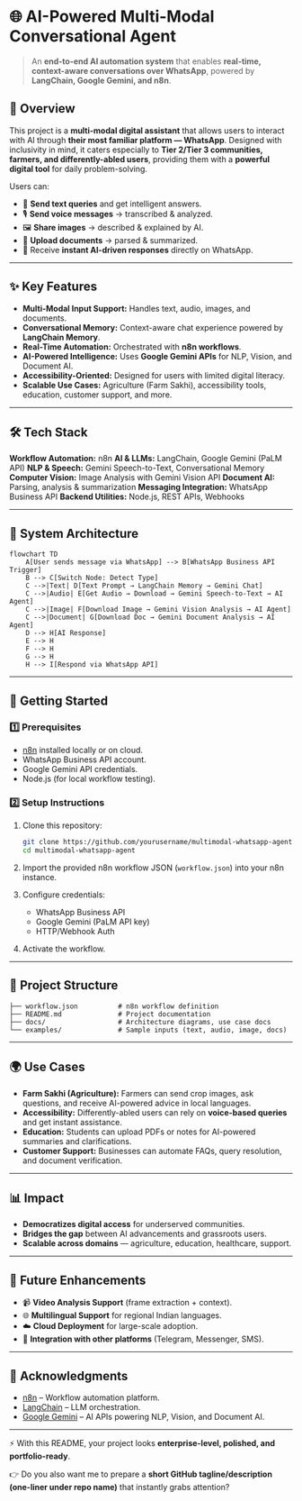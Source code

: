 # 🌐 AI-Powered Multi-Modal Conversational Agent

> An **end-to-end AI automation system** that enables **real-time, context-aware conversations over WhatsApp**, powered by **LangChain, Google Gemini, and n8n**.

## 📖 Overview

This project is a **multi-modal digital assistant** that allows users to interact with AI through **their most familiar platform — WhatsApp**. Designed with inclusivity in mind, it caters especially to **Tier 2/Tier 3 communities, farmers, and differently-abled users**, providing them with a **powerful digital tool** for daily problem-solving.

Users can:

* 💬 **Send text queries** and get intelligent answers.
* 🎙️ **Send voice messages** → transcribed & analyzed.
* 🖼️ **Share images** → described & explained by AI.
* 📄 **Upload documents** → parsed & summarized.
* 📲 Receive **instant AI-driven responses** directly on WhatsApp.

---

## ✨ Key Features

* **Multi-Modal Input Support:** Handles text, audio, images, and documents.
* **Conversational Memory:** Context-aware chat experience powered by **LangChain Memory**.
* **Real-Time Automation:** Orchestrated with **n8n workflows**.
* **AI-Powered Intelligence:** Uses **Google Gemini APIs** for NLP, Vision, and Document AI.
* **Accessibility-Oriented:** Designed for users with limited digital literacy.
* **Scalable Use Cases:** Agriculture (Farm Sakhi), accessibility tools, education, customer support, and more.

---

## 🛠️ Tech Stack

**Workflow Automation:** n8n
**AI & LLMs:** LangChain, Google Gemini (PaLM API)
**NLP & Speech:** Gemini Speech-to-Text, Conversational Memory
**Computer Vision:** Image Analysis with Gemini Vision API
**Document AI:** Parsing, analysis & summarization
**Messaging Integration:** WhatsApp Business API
**Backend Utilities:** Node.js, REST APIs, Webhooks

---

## 🔄 System Architecture

```mermaid
flowchart TD
    A[User sends message via WhatsApp] --> B[WhatsApp Business API Trigger]
    B --> C[Switch Node: Detect Type]
    C -->|Text| D[Text Prompt → LangChain Memory → Gemini Chat]
    C -->|Audio| E[Get Audio → Download → Gemini Speech-to-Text → AI Agent]
    C -->|Image| F[Download Image → Gemini Vision Analysis → AI Agent]
    C -->|Document| G[Download Doc → Gemini Document Analysis → AI Agent]
    D --> H[AI Response]
    E --> H
    F --> H
    G --> H
    H --> I[Respond via WhatsApp API]
```

---

## 🚀 Getting Started

### 1️⃣ Prerequisites

* [n8n](https://n8n.io/) installed locally or on cloud.
* WhatsApp Business API account.
* Google Gemini API credentials.
* Node.js (for local workflow testing).

### 2️⃣ Setup Instructions

1. Clone this repository:

   ```bash
   git clone https://github.com/yourusername/multimodal-whatsapp-agent.git
   cd multimodal-whatsapp-agent
   ```
2. Import the provided n8n workflow JSON (`workflow.json`) into your n8n instance.
3. Configure credentials:

   * WhatsApp Business API
   * Google Gemini (PaLM API key)
   * HTTP/Webhook Auth
4. Activate the workflow.

---

## 📂 Project Structure

```
├── workflow.json          # n8n workflow definition
├── README.md              # Project documentation
├── docs/                  # Architecture diagrams, use case docs
└── examples/              # Sample inputs (text, audio, image, docs)
```

---

## 🌍 Use Cases

* **Farm Sakhi (Agriculture):** Farmers can send crop images, ask questions, and receive AI-powered advice in local languages.
* **Accessibility:** Differently-abled users can rely on **voice-based queries** and get instant assistance.
* **Education:** Students can upload PDFs or notes for AI-powered summaries and clarifications.
* **Customer Support:** Businesses can automate FAQs, query resolution, and document verification.

---

## 📊 Impact

* **Democratizes digital access** for underserved communities.
* **Bridges the gap** between AI advancements and grassroots users.
* **Scalable across domains** — agriculture, education, healthcare, support.

---

## 🚧 Future Enhancements

* 📹 **Video Analysis Support** (frame extraction + context).
* 🌐 **Multilingual Support** for regional Indian languages.
* ☁️ **Cloud Deployment** for large-scale adoption.
* 🔗 **Integration with other platforms** (Telegram, Messenger, SMS).

---

## 🙌 Acknowledgments

* [n8n](https://n8n.io/) – Workflow automation platform.
* [LangChain](https://www.langchain.com/) – LLM orchestration.
* [Google Gemini](https://deepmind.google/technologies/gemini/) – AI APIs powering NLP, Vision, and Document AI.

---

⚡ With this README, your project looks **enterprise-level, polished, and portfolio-ready**.

👉 Do you also want me to prepare a **short GitHub tagline/description (one-liner under repo name)** that instantly grabs attention?
